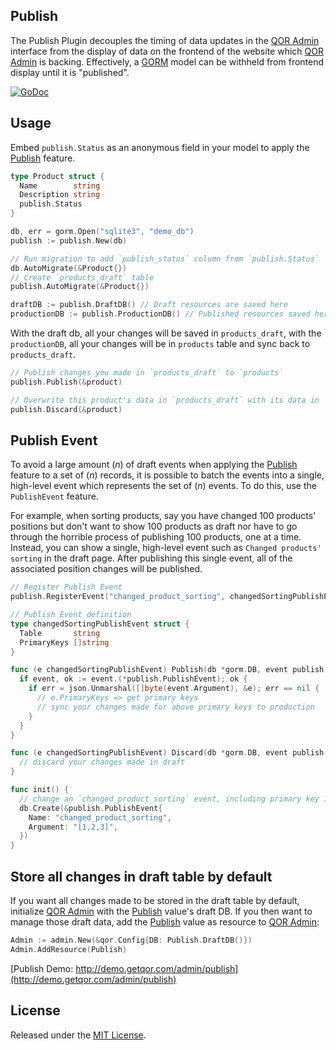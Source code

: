## Publish

The Publish Plugin decouples the timing of data updates in the [QOR Admin](http://github.com/itech-eng/admin) interface from the display of data on the frontend of the website which [QOR Admin](http://github.com/itech-eng/admin) is backing. Effectively, a [GORM](https://github.com/jinzhu/gorm) model can be withheld from frontend display until it is "published".

[![GoDoc](https://godoc.org/github.com/itech-eng/publish?status.svg)](https://godoc.org/github.com/itech-eng/publish)

## Usage

Embed `publish.Status` as an anonymous field in your model to apply the [Publish](https://github.com/itech-eng/publish) feature.

```go
type Product struct {
  Name        string
  Description string
  publish.Status
}
```

```go
db, err = gorm.Open("sqlite3", "demo_db")
publish := publish.New(db)

// Run migration to add `publish_status` column from `publish.Status`
db.AutoMigrate(&Product{})
// Create `products_draft` table
publish.AutoMigrate(&Product{})

draftDB := publish.DraftDB() // Draft resources are saved here
productionDB := publish.ProductionDB() // Published resources saved here
```

With the draft db, all your changes will be saved in `products_draft`, with the `productionDB`, all your changes will be in `products` table and sync back to `products_draft`.

```go
// Publish changes you made in `products_draft` to `products`
publish.Publish(&product)

// Overwrite this product's data in `products_draft` with its data in `products`
publish.Discard(&product)
```

## Publish Event

To avoid a large amount (*n*) of draft events when applying the [Publish](https://github.com/itech-eng/publish) feature to a set of (*n*) records, it is possible to batch the events into a single, high-level event which represents the set of (*n*) events. To do this, use the `PublishEvent` feature.

For example, when sorting products, say you have changed 100 products' positions but don't want to show 100 products as draft nor have to go through the horrible process of publishing 100 products, one at a time. Instead, you can show a single, high-level event such as `Changed products' sorting` in the draft page. After publishing this single event, all of the associated position changes will be published.


```go
// Register Publish Event
publish.RegisterEvent("changed_product_sorting", changedSortingPublishEvent{})

// Publish Event definition
type changedSortingPublishEvent struct {
  Table       string
  PrimaryKeys []string
}

func (e changedSortingPublishEvent) Publish(db *gorm.DB, event publish.PublishEventInterface) (err error) {
  if event, ok := event.(*publish.PublishEvent); ok {
    if err = json.Unmarshal([]byte(event.Argument), &e); err == nil {
      // e.PrimaryKeys => get primary keys
      // sync your changes made for above primary keys to production
    }
  }
}

func (e changedSortingPublishEvent) Discard(db *gorm.DB, event publish.PublishEventInterface) (err error) {
  // discard your changes made in draft
}

func init() {
  // change an `changed_product_sorting` event, including primary key 1, 2, 3
  db.Create(&publish.PublishEvent{
    Name: "changed_product_sorting",
    Argument: "[1,2,3]",
  })
}
```

## Store all changes in draft table by default

If you want all changes made to be stored in the draft table by default, initialize [QOR Admin](http://github.com/itech-eng/admin) with the [Publish](https://github.com/itech-eng/publish) value's draft DB. If you then want to manage those draft data, add the [Publish](https://github.com/itech-eng/publish) value as resource to [QOR Admin](../chapter2/setup.md):

```go
Admin := admin.New(&qor.Config{DB: Publish.DraftDB()})
Admin.AddResource(Publish)
```

[Publish Demo: http://demo.getqor.com/admin/publish](http://demo.getqor.com/admin/publish)
## License

Released under the [MIT License](http://opensource.org/licenses/MIT).
